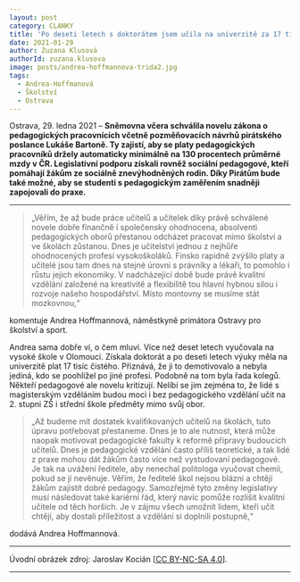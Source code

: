 ```yaml
---
layout: post
category: CLANKY
title: 'Po deseti letech s doktorátem jsem učila na univerzitě za 17 tisíc čistého, učitelům zvýšení platu přeji.'
date: 2021-01-29
author: Zuzana Klusová
authorId: zuzana.klusova
image: posts/andrea-hoffmannova-trida2.jpg
tags:
  - Andrea-Hoffmanová
  - Školství
  - Ostrava
---
```


Ostrava, 29. ledna 2021 – **Sněmovna včera schválila novelu zákona o pedagogických pracovnících včetně pozměňovacích návrhů pirátského poslance Lukáše Bartoně. Ty zajistí, aby se platy pedagogických pracovníků držely automaticky minimálně na 130 procentech průměrné mzdy v ČR. Legislativní podporu získali rovněž sociální pedagogové, kteří pomáhají žákům ze sociálně znevýhodněných rodin. Díky Pirátům bude také možné, aby se studenti s pedagogickým zaměřením snadněji zapojovali do praxe.**

<hr /> 

>„Věřím, že až bude práce učitelů a učitelek díky právě schválené novele dobře finančně i společensky ohodnocena, absolventi pedagogických oborů přestanou odcházet pracovat mimo školství a ve školách zůstanou. Dnes je učitelství jednou z nejhůře ohodnocených profesí vysokoškoláků. Finsko rapidně zvýšilo platy a učitelé jsou tam dnes na stejné úrovni s právníky a lékaři, to pomohlo i růstu jejich ekonomiky. V nadcházející době bude právě kvalitní vzdělání založené na kreativitě a flexibilitě tou hlavní hybnou silou i rozvoje našeho hospodářství. Místo montovny se musíme stát mozkovnou,“

komentuje Andrea Hoffmannová, náměstkyně primátora Ostravy pro školství a sport. 

Andrea sama dobře ví, o čem mluví. Více než deset letech vyučovala na vysoké škole v Olomouci. Získala doktorát a po deseti letech výuky měla na univerzitě plat 17 tisíc čistého. Přiznává, že ji to demotivovalo a nebyla jediná, kdo se poohlížel po jiné profesi. Podobně na tom byla řada kolegů. Někteří pedagogové ale novelu kritizují. Nelíbí se jim zejména to, že lidé s magisterským vzděláním budou moci i bez pedagogického vzdělání učit na 2. stupni ZŠ i střední škole předměty mimo svůj obor. 

>„Až budeme mít dostatek kvalifikovaných učitelů na školách, tuto úpravu potřebovat přestaneme. Dnes je to ale nutnost, která může naopak motivovat pedagogické fakulty k reformě přípravy budoucích učitelů. Dnes je pedagogické vzdělání často příliš teoretické, a tak lidé z praxe mohou dát žákům často více než vystudovaní pedagogové. Je tak na uvážení ředitele, aby nenechal politologa vyučovat chemii, pokud se jí nevěnuje. Věřím, že ředitelé škol nejsou blázni a chtějí žákům zajistit dobré pedagogy. Samozřejmě tyto změny legislativy musí následovat také kariérní řád, který navíc pomůže rozlišit kvalitní učitele od těch horších. Je v zájmu všech umožnit lidem, kteří učit chtějí, aby dostali příležitost a vzdělání si doplnili postupně,“ 

dodává Andrea Hoffmannová.

---

Úvodní obrázek zdroj: Jaroslav Kocián \[[CC BY-NC-SA 4.0](https://creativecommons.org/licenses/by-nc-sa/4.0/deed.cs)\].

- - -
